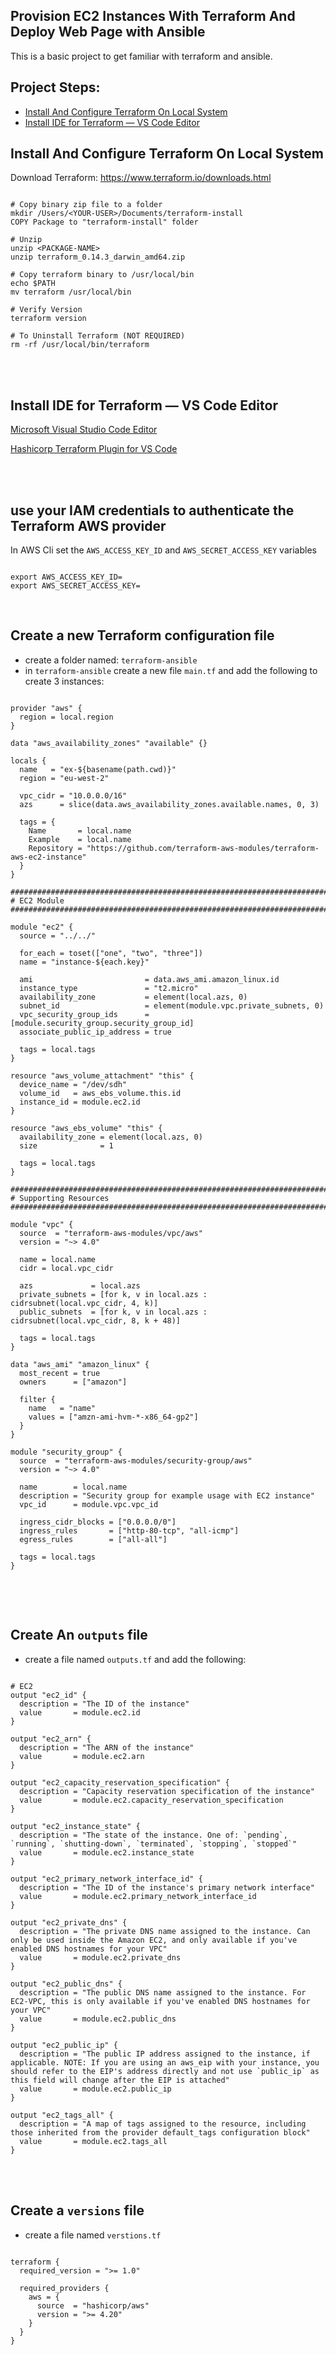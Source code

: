 ## Provision EC2 Instances With Terraform And Deploy Web Page with Ansible
This is a basic project to get familiar with terraform and ansible.

## Project Steps:
- <a href=" ">Install And Configure Terraform On Local System</a>
- <a href=" ">Install IDE for Terraform — VS Code Editor</a>


## Install And Configure Terraform On Local System
Download Terraform: https://www.terraform.io/downloads.html

```

# Copy binary zip file to a folder
mkdir /Users/<YOUR-USER>/Documents/terraform-install
COPY Package to "terraform-install" folder

# Unzip
unzip <PACKAGE-NAME>
unzip terraform_0.14.3_darwin_amd64.zip

# Copy terraform binary to /usr/local/bin
echo $PATH
mv terraform /usr/local/bin

# Verify Version
terraform version

# To Uninstall Terraform (NOT REQUIRED)
rm -rf /usr/local/bin/terraform

```

<br>

<br>

## Install IDE for Terraform — VS Code Editor

[Microsoft Visual Studio Code Editor](https://code.visualstudio.com/download)

[Hashicorp Terraform Plugin for VS Code](https://marketplace.visualstudio.com/items?itemName=HashiCorp.terraform)


<br>

<br>

## use your IAM credentials to authenticate the Terraform AWS provider

In AWS Cli set the `AWS_ACCESS_KEY_ID` and `AWS_SECRET_ACCESS_KEY` variables

```

export AWS_ACCESS_KEY_ID=
export AWS_SECRET_ACCESS_KEY=

```

<br>

## Create a new Terraform configuration file
- create a folder named: `terraform-ansible`
- in `terraform-ansible` create a new file `main.tf` and add the following to create 3 instances:

```

provider "aws" {
  region = local.region
}

data "aws_availability_zones" "available" {}

locals {
  name   = "ex-${basename(path.cwd)}"
  region = "eu-west-2"

  vpc_cidr = "10.0.0.0/16"
  azs      = slice(data.aws_availability_zones.available.names, 0, 3)

  tags = {
    Name       = local.name
    Example    = local.name
    Repository = "https://github.com/terraform-aws-modules/terraform-aws-ec2-instance"
  }
}

################################################################################
# EC2 Module
################################################################################

module "ec2" {
  source = "../../"

  for_each = toset(["one", "two", "three"])
  name = "instance-${each.key}"

  ami                         = data.aws_ami.amazon_linux.id
  instance_type               = "t2.micro"
  availability_zone           = element(local.azs, 0)
  subnet_id                   = element(module.vpc.private_subnets, 0)
  vpc_security_group_ids      = [module.security_group.security_group_id]
  associate_public_ip_address = true

  tags = local.tags
}

resource "aws_volume_attachment" "this" {
  device_name = "/dev/sdh"
  volume_id   = aws_ebs_volume.this.id
  instance_id = module.ec2.id
}

resource "aws_ebs_volume" "this" {
  availability_zone = element(local.azs, 0)
  size              = 1

  tags = local.tags
}

################################################################################
# Supporting Resources
################################################################################

module "vpc" {
  source  = "terraform-aws-modules/vpc/aws"
  version = "~> 4.0"

  name = local.name
  cidr = local.vpc_cidr

  azs             = local.azs
  private_subnets = [for k, v in local.azs : cidrsubnet(local.vpc_cidr, 4, k)]
  public_subnets  = [for k, v in local.azs : cidrsubnet(local.vpc_cidr, 8, k + 48)]

  tags = local.tags
}

data "aws_ami" "amazon_linux" {
  most_recent = true
  owners      = ["amazon"]

  filter {
    name   = "name"
    values = ["amzn-ami-hvm-*-x86_64-gp2"]
  }
}

module "security_group" {
  source  = "terraform-aws-modules/security-group/aws"
  version = "~> 4.0"

  name        = local.name
  description = "Security group for example usage with EC2 instance"
  vpc_id      = module.vpc.vpc_id

  ingress_cidr_blocks = ["0.0.0.0/0"]
  ingress_rules       = ["http-80-tcp", "all-icmp"]
  egress_rules        = ["all-all"]

  tags = local.tags
}


```

<br>

<br>

## Create An `outputs` file
- create a file named `outputs.tf` and add the following:

```

# EC2
output "ec2_id" {
  description = "The ID of the instance"
  value       = module.ec2.id
}

output "ec2_arn" {
  description = "The ARN of the instance"
  value       = module.ec2.arn
}

output "ec2_capacity_reservation_specification" {
  description = "Capacity reservation specification of the instance"
  value       = module.ec2.capacity_reservation_specification
}

output "ec2_instance_state" {
  description = "The state of the instance. One of: `pending`, `running`, `shutting-down`, `terminated`, `stopping`, `stopped`"
  value       = module.ec2.instance_state
}

output "ec2_primary_network_interface_id" {
  description = "The ID of the instance's primary network interface"
  value       = module.ec2.primary_network_interface_id
}

output "ec2_private_dns" {
  description = "The private DNS name assigned to the instance. Can only be used inside the Amazon EC2, and only available if you've enabled DNS hostnames for your VPC"
  value       = module.ec2.private_dns
}

output "ec2_public_dns" {
  description = "The public DNS name assigned to the instance. For EC2-VPC, this is only available if you've enabled DNS hostnames for your VPC"
  value       = module.ec2.public_dns
}

output "ec2_public_ip" {
  description = "The public IP address assigned to the instance, if applicable. NOTE: If you are using an aws_eip with your instance, you should refer to the EIP's address directly and not use `public_ip` as this field will change after the EIP is attached"
  value       = module.ec2.public_ip
}

output "ec2_tags_all" {
  description = "A map of tags assigned to the resource, including those inherited from the provider default_tags configuration block"
  value       = module.ec2.tags_all
}

```

<br>

<br>

## Create a `versions` file
- create a file named `verstions.tf`

```

terraform {
  required_version = ">= 1.0"

  required_providers {
    aws = {
      source  = "hashicorp/aws"
      version = ">= 4.20"
    }
  }
}

```

<br>

<br>

